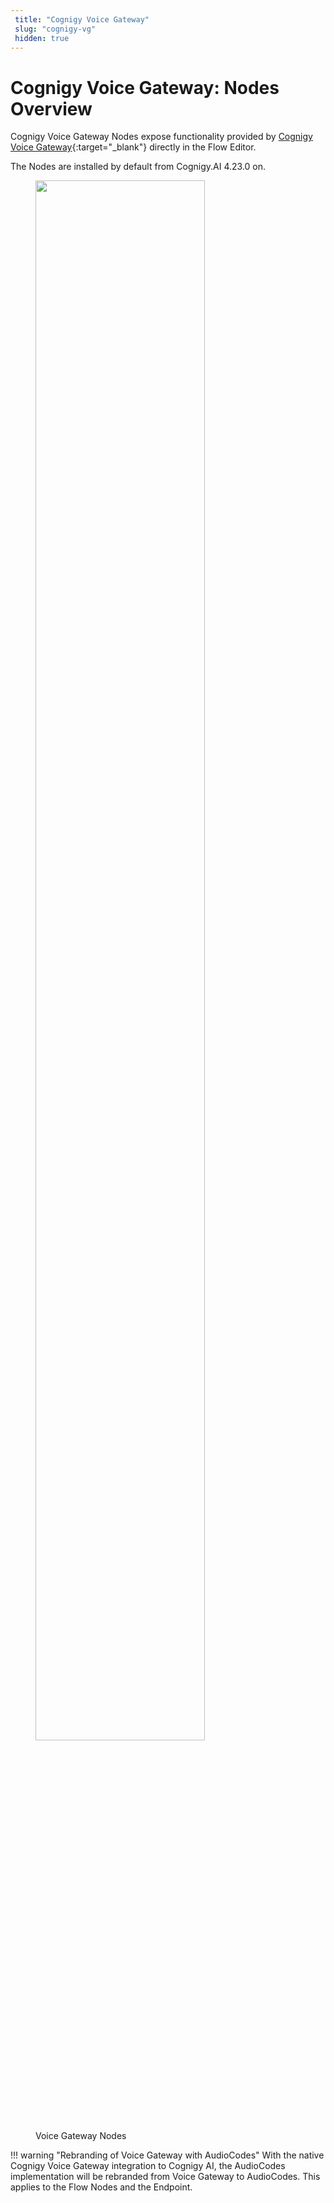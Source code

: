 ```yaml
---
 title: "Cognigy Voice Gateway" 
 slug: "cognigy-vg" 
 hidden: true 
---
```


# Cognigy Voice Gateway: Nodes Overview

Cognigy Voice Gateway Nodes expose functionality provided by [Cognigy Voice Gateway](https://www.cognigy.com/products/voice-gateway){:target="\_blank"} directly in the Flow Editor.

The Nodes are installed by default from Cognigy.AI 4.23.0 on.

<figure>
  <img class="image-center" src="{{config.site_url}}ai/flow-nodes/images/vg/overview.png" width="80%" />
  <figcaption>Voice Gateway Nodes</figcaption>
</figure>

!!! warning "Rebranding of Voice Gateway with AudioCodes"
    With the native Cognigy Voice Gateway integration to Cognigy AI, the AudioCodes implementation will be rebranded from Voice Gateway to AudioCodes.
    This applies to the Flow Nodes and the Endpoint.